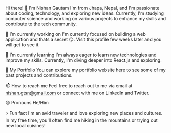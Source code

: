 Hi there! 👋 I'm Nishan Gautam
I'm from Jhapa, Nepal, and I'm passionate about coding, technology, and exploring new ideas. Currently, I'm studying computer science and working on various projects to enhance my skills and contribute to the tech community.

🔭 I’m currently working on
I'm currently focused on building a web application and thats a secret 😜. Visit this profile few weeks later and you will get to see it.

🌱 I’m currently learning
I'm always eager to learn new technologies and improve my skills. Currently, I'm diving deeper into React.js and exploring.

💼 My Portfolio
You can explore my portfolio website here to see some of my past projects and contributions.

📫 How to reach me
Feel free to reach out to me via email at nishan.gtsn@gmail.com or connect with me on LinkedIn and Twitter.

😄 Pronouns
He/Him

⚡ Fun fact
I'm an avid traveler and love exploring new places and cultures. In my free time, you'll often find me hiking in the mountains or trying out new local cuisines!

